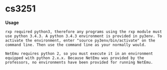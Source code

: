 # cs3251


**Usage**

	rxp required python3, therefore any programs using the rxp module must use python 3.4.3. A python 3.4.3 environment is provided in py3env. To activate the environment, enter "source py3env/bin/activate" on the command line. Then use the command line as your normally would.

	NetEmu requires python 2, so you must execute it in an environment equipped with python 2.x.x. Because NetEmu was provided by the professors, no environments have been provided for running NetEmu.
